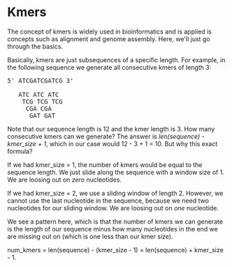 # Kmers
The concept of kmers is widely used in bioinformatics and is applied is concepts such as alignment and genome assembly. Here, we'll just go through the basics.

Basically, kmers are just subsequences of a specific length. For example, in the following sequence we generate all consecutive kmers of length 3:

<pre>
5' ATCGATCGATCG 3'

   ATC ATC ATC
    TCG TCG TCG
     CGA CGA
      GAT GAT
</pre>

Note that our sequence length is 12 and the kmer length is 3. How many consecutive kmers can we generate? The answer is *len(sequence) - kmer_size + 1*, which in our case would 12 - 3 + 1 = 10. But why this exact formula?

If we had kmer_size = 1, the number of kmers would be equal to the sequence length. We just slide along the sequence with a window size of 1. We are loosing out on *zero* nucleotides.

If we had kmer_size = 2, we use a sliding window of length 2. However, we cannot use the last nucleotide in the sequence, because we need two nucleotides for our sliding window. We are loosing out on *one* nucleotide.


We see a pattern here, which is that the number of kmers we can generate is the length of our sequence minus how many nucleotides in the end we are missing out on (which is one less than our kmer size).

num_kmers = len(sequence) - (kmer_size - 1) = len(sequence) + kmer_size - 1.

